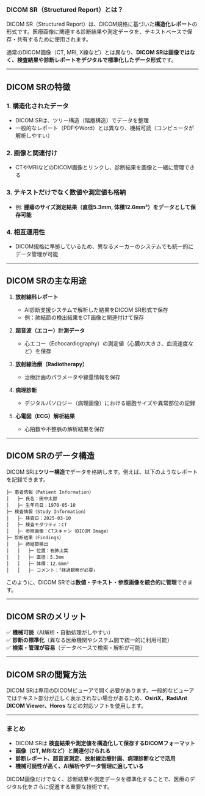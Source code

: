 ### **DICOM SR（Structured Report）とは？**  
DICOM SR（Structured Report）は、DICOM規格に基づいた**構造化レポート**の形式です。医療画像に関連する診断結果や測定データを、テキストベースで保存・共有するために使用されます。  

通常のDICOM画像（CT, MRI, X線など）とは異なり、**DICOM SRは画像ではなく、検査結果や診断レポートをデジタルで標準化したデータ形式**です。  

---

## **DICOM SRの特徴**
### **1. 構造化されたデータ**
- DICOM SRは、ツリー構造（階層構造）でデータを整理  
- 一般的なレポート（PDFやWord）とは異なり、機械可読（コンピュータが解析しやすい）  

### **2. 画像と関連付け**
- CTやMRIなどのDICOM画像とリンクし、診断結果を画像と一緒に管理できる  

### **3. テキストだけでなく数値や測定値も格納**
- 例: **腫瘍のサイズ測定結果（直径5.3mm, 体積12.6mm³）をデータとして保存可能**  

### **4. 相互運用性**
- DICOM規格に準拠しているため、異なるメーカーのシステムでも統一的にデータ管理が可能  

---

## **DICOM SRの主な用途**
1. **放射線科レポート**  
   - AI診断支援システムで解析した結果をDICOM SR形式で保存  
   - 例：肺結節の検出結果をCT画像と関連付けて保存  

2. **超音波（エコー）計測データ**  
   - 心エコー（Echocardiography）の測定値（心臓の大きさ、血流速度など）を保存  

3. **放射線治療（Radiotherapy）**  
   - 治療計画のパラメータや線量情報を保存  

4. **病理診断**  
   - デジタルパソロジー（病理画像）における細胞サイズや異常部位の記録  

5. **心電図（ECG）解析結果**  
   - 心拍数や不整脈の解析結果を保存  

---

## **DICOM SRのデータ構造**
DICOM SRは**ツリー構造**でデータを格納します。例えば、以下のようなレポートを記録できます。

```
├─ 患者情報（Patient Information）
│   ├─ 氏名：田中太郎
│   ├─ 生年月日：1970-05-10
├─ 検査情報（Study Information）
│   ├─ 検査日：2025-03-10
│   ├─ 検査モダリティ：CT
│   ├─ 参照画像：CTスキャン（DICOM Image）
├─ 診断結果（Findings）
│   ├─ 肺結節検出
│   │   ├─ 位置：右肺上葉
│   │   ├─ 直径：5.3mm
│   │   ├─ 体積：12.6mm³
│   │   ├─ コメント：「経過観察が必要」
```

このように、DICOM SRでは**数値・テキスト・参照画像を統合的に管理**できます。

---

## **DICOM SRのメリット**
✅ **機械可読**（AI解析・自動処理がしやすい）  
✅ **診断の標準化**（異なる医療機関やシステム間で統一的に利用可能）  
✅ **検索・管理が容易**（データベースで検索・解析が可能）  

---

## **DICOM SRの閲覧方法**
DICOM SRは専用のDICOMビューアで開く必要があります。一般的なビューアではテキスト部分が正しく表示されない場合があるため、**OsiriX、RadiAnt DICOM Viewer、Horos** などの対応ソフトを使用します。

---

### **まとめ**
- DICOM SRは **検査結果や測定値を構造化して保存するDICOMフォーマット**  
- **画像（CT, MRIなど）と関連付けられる**  
- **診断レポート、超音波測定、放射線治療計画、病理診断などで活用**  
- **機械可読性が高く、AI解析やデータ管理に適している**  

DICOM画像だけでなく、診断結果や測定データを標準化することで、医療のデジタル化をさらに促進する重要な技術です。